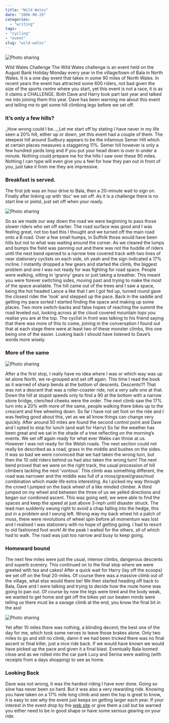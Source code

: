 ```yaml
---
title: "Wild Wales"
date: "2006-08-29"
categories:
  - "writing"
tags:
- "cycling"
- "event"
slug: "wild-wales"
---
```


![Photo sharing][image-1]

Wild Wales Challenge The Wild Wales challenge is an event held on the August Bank Holiday Monday every year in the village/town of Bala in North Wales. It is a one day event that takes in some 90 miles of North Wales. In recent years the event has attracted some 600 riders, not bad given the size of the sports centre where you start, yet this event is not a race, it is as it claims a CHALLENGE. Both Dave and Harry took part last year and talked me into joining them this year. Dave has been warning me about this event and telling me to get some hill climbing legs before we set off.

### It’s only a few hills?

\_How wrong could I be…\_Let me start off by stating I have never in my life seen a 20% hill, either up or down, yet this event had a couple of them. The steepest hill around Sudbury appears to be the infamous Semer Hill which at certain places measures a staggering 11%. Semer hill however is only a few hundred yards long and if you put your head down is over in under a minute. Nothing could prepare me for the hills I saw over these 90 miles. Nothing I can type will even give you a feel for how they pan out in front of you, just take it from me they are impressive.

### Breakfast is served.

The first job was an hour drive to Bala, then a 20-minute wait to sign on. Finally after linking up with ‘doc’ we set off. As it is a challenge there is no start line or pistol, just set off when your ready.

![Photo sharing][image-2]

So as we made our way down the road we were beginning to pass those slower riders who set off earlier. The road surface was good and I was feeling great, not too bad this I thought and we turned off the main road onto a B road. Over a few small humps, in Suffolk those would have been hills but not to what was waiting around the corner. As we cleared the lumps and bumps the field was panning out and there was not the huddle of riders until the next bend opened to a narrow tree covered track with two lines of near stationery cyclists on each side, oh yeah and the sign indicated a 17% incline. I instantly dropped a few gears and started the climb, the biggest problem and one I was not ready for was fighting for road space. People were walking, sitting in 'granny’ gears or just taking a breather. This meant you were forever switching sides, moving past and trying to make the most of the space available. The hill came out of the trees and I saw a space, being the hot headed Lance a like that I am I got fed up, turned round gave the closest rider the 'look’ and stepped up the pace. Back in the saddle and getting my pace sorted I started finding the space and making up some places. Two more switch-backs and false hopes of reaching the summit the road leveled out, looking across at the cloud covered mountain tops you realise you are at the top. The cyclist in front was talking to his friend saying that there was more of this to come, joining in the conversation I found out that at each stage there were at least two of these monster climbs, this one being one of the easier. Looking back I should have listened to Dave’s words more wisely.

### More of the same

![Photo sharing][image-3]

After a the first stop, I really have no idea where I was or which way was up let alone North, we re-grouped and set off again. This time I read the book as it warned of sharp bends at the bottom of descents. Descents!?! That was not a descent that was a roller-coaster ride, not a very safe one at that. Down the hill at stupid speeds only to find a 90 at the bottom with a narrow stone bridge, clenched cheeks were the order. The next climb saw the 17% turn into a 20% with more of the same, people walking there bikes up to the crescent and free wheeling down. So far I have not set foot on the ride and I was feeling good about this, yet as we all know things can change very quickly. After around 50 miles are found the second control point and Dave and I opted to stop for lunch (and wait for Harry) So far the weather has been great and we sat in the shade of a tree reflecting on the morning’s events. We set off again ready for what ever Wales can throw at us. However I was not ready for the Welsh roads. The next section could not really be described as a road, grass in the middle and bushes on the sides. It was so bad we were convinced that we had taken the wrong turn, but then the 10 odd riders behind us had also taken the wrong turn! The next bend proved that we were on the right track, the usual procession of hill climbers tackling the next 'vontoux’. This climb was something different, the road was narrower and the middle was full of a moss/gravel/grass/mud combination which made life extra interesting. As I picked my way through the crowd I jumped on the back wheel of a like minded climber. A third jumped on my wheel and between the three of us we yelled directions and began our combined ascent. This was going well, we were able to find the spaces and keep the speed at just above 3-mph until disaster struck. The lead man suddenly swung right to avoid a chap falling into the hedge, this put in a problem and I swung left. Wrong way my back wheel hit a patch of moss, there were revolutions of wheel spin before all momentum was lost and I realised I was stationery with no hope of getting going. I had to resort to old fashioned foot work! At the peak I waited for the others, all of which had to walk. The road was just too narrow and busy to keep going.

### Homeward bound

The next few miles were just the usual, intense climbs, dangerous descents and superb scenery. This continued on to the final stop where we were greeted with tea and cakes! After a quick wait for Harry (lay off the scoops) we set off on the final 20-miles. Of course there was a massive climb out of the village, what else would there be! We then started heading off back to Bala, Dave and I were talking and trying to decide how the route home was going to pan out. Of course by now the legs were tired and the body weak, we wanted to get home and get off the bikes yet our beaten minds were telling us there must be a savage climb at the end, you know the final bit in the ass!

![Photo sharing][image-4]

Yet after 10 miles there was nothing, a blinding decent; the best one of the day for me, which took some nerves to leave those brakes alone. Only two miles to go and still no climb, damn it we had been tricked there was no final ascent or final killer, just a nice ride back. If we would have known we would have picked up the pace and given it a final blast. Eventually Bala loomed close and as we rolled into the car park Lucy and Serina were waiting (with receipts from a days shopping) to see as home.

### Looking Back

Dave was not wrong, it was the hardest riding I have ever done. Going so slow has never been so hard. But it was also a very rewarding ride. Knowing you have taken on a 17% mile long climb and seen the top is great to know, it is easy to see why the event just keeps on getting larger each year. If your interest in the event drop by the [web site][1] or give them a call but be warned you either need to be in good shape or have some serious gearing on your ride.

[1]:	https://uk.geocities.com/wild_wales/index.htm

[image-1]:	/images/227983731.jpg
[image-2]:	/images/227983541.jpg
[image-3]:	/images/227983393.jpg
[image-4]:	/images/227982167.jpg